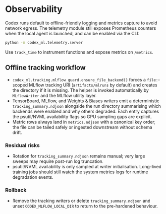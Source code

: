# Observability

Codex runs default to offline-friendly logging and metrics capture to avoid network egress. The telemetry module still exposes Prometheus counters when the local agent is launched, and can be enabled via the CLI:

```bash
python -m codex_ml.telemetry.server
```

Use `track_time` to instrument functions and expose metrics on `/metrics`.

## Offline tracking workflow

- `codex_ml.tracking.mlflow_guard.ensure_file_backend()` forces a `file:`-scoped MLflow tracking URI (`artifacts/mlruns` by default) and creates the directory if it is missing. The helper is invoked automatically by `MLflowWriter` and the MLflow utility layer.
- TensorBoard, MLflow, and Weights & Biases writers emit a deterministic `tracking_summary.ndjson` alongside the run directory summarising which backends were enabled and why others degraded. Each entry captures the psutil/NVML availability flags so GPU sampling gaps are explicit.
- Metric rows always land in `metrics.ndjson` with a canonical key order; the file can be tailed safely or ingested downstream without schema drift.

### Residual risks

- Rotation for `tracking_summary.ndjson` remains manual; very large sweeps may require post-run log truncation.
- psutil/NVML availability is only sampled at writer initialisation. Long-lived training jobs should still watch the system metrics logs for runtime degradation events.

### Rollback

- Remove the tracking writers or delete `tracking_summary.ndjson` and unset `CODEX_MLFLOW_LOCAL_DIR` to return to the pre-hardened behaviour.
